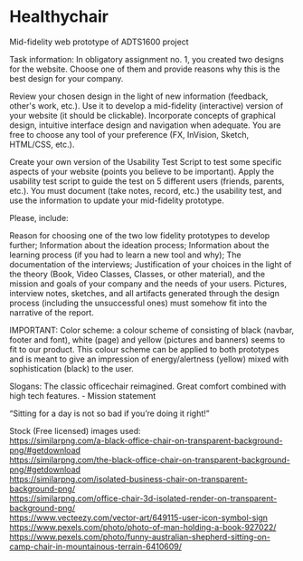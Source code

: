 # Healthychair
Mid-fidelity web prototype of ADTS1600 project

Task information:
In obligatory assignment no. 1, you created two designs for the website. Choose one of them and provide reasons why this is the best design for your company.

Review your chosen design in the light of new information (feedback, other's work, etc.). Use it to develop a mid-fidelity (interactive) version of your website (it should be clickable). Incorporate concepts of graphical design, intuitive interface design and navigation when adequate. You are free to choose any tool of your preference (FX, InVision, Sketch, HTML/CSS, etc.).

Create your own version of the Usability Test Script to test some specific aspects of your website (points you believe to be important). Apply the usability test script to guide the test on 5 different users (friends, parents, etc.). You must document (take notes, record, etc.) the usability test, and use the information to update your mid-fidelity prototype.

Please, include:

Reason for choosing one of the two low fidelity prototypes to develop further; 
Information about the ideation process; 
Information about the learning process (if you had to learn a new tool and why); 
The documentation of the interviews; 
Justification of your choices in the light of the theory (Book, Video Classes, Classes, or other material), and the mission and goals of your company and the needs of your users.
Pictures, interview notes, sketches, and all artifacts generated through the design process (including the unsuccessful ones) must somehow fit into the narrative of the report. 

IMPORTANT:
Color scheme: a colour scheme of consisting of black (navbar, footer and font), white (page) and yellow (pictures and banners) seems to fit to our product. This colour scheme can be applied to both prototypes and is meant to give an impression of energy/alertness (yellow) mixed with sophistication (black) to the user. 

Slogans:
The classic officechair reimagined. Great comfort combined with high tech features. - Mission statement

“Sitting for a day is not so bad if you’re doing it right!”
 
 
Stock (Free licensed) images used: <br>
https://similarpng.com/a-black-office-chair-on-transparent-background-png/#getdownload <br>
https://similarpng.com/the-black-office-chair-on-transparent-background-png/#getdownload <br>
https://similarpng.com/isolated-business-chair-on-transparent-background-png/ <br>
https://similarpng.com/office-chair-3d-isolated-render-on-transparent-background-png/ <br>
https://www.vecteezy.com/vector-art/649115-user-icon-symbol-sign <br>
https://www.pexels.com/photo/photo-of-man-holding-a-book-927022/ <br>
https://www.pexels.com/photo/funny-australian-shepherd-sitting-on-camp-chair-in-mountainous-terrain-6410609/ <br>
